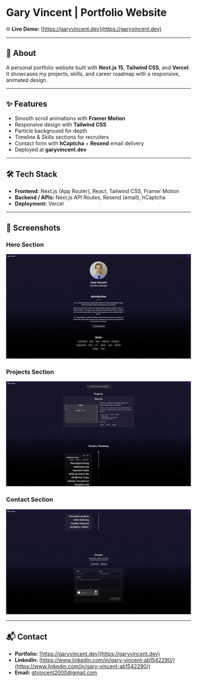 # Gary Vincent | Portfolio Website

🌐 **Live Demo:** [https://garyvincent.dev](https://garyvincent.dev)

---

## 📖 About
A personal portfolio website built with **Next.js 15**, **Tailwind CSS**, and **Vercel**.  
It showcases my projects, skills, and career roadmap with a responsive, animated design.

---

## ✨ Features
- Smooth scroll animations with **Framer Motion**
- Responsive design with **Tailwind CSS**
- Particle background for depth
- Timeline & Skills sections for recruiters
- Contact form with **hCaptcha** + **Resend** email delivery
- Deployed at **garyvincent.dev**

---

## 🛠 Tech Stack
- **Frontend:** Next.js (App Router), React, Tailwind CSS, Framer Motion  
- **Backend / APIs:** Next.js API Routes, Resend (email), hCaptcha  
- **Deployment:** Vercel  

---

## 📸 Screenshots

### Hero Section
![Hero Screenshot](public/readme-assets/hero.png)

### Projects Section
![Projects Screenshot](public/readme-assets/projects.png)

### Contact Section
![Contact Screenshot](public/readme-assets/contact.png)

---

## 📬 Contact
- **Portfolio:** [https://garyvincent.dev](https://garyvincent.dev)
- **LinkedIn:** [https://www.linkedin.com/in/gary-vincent-ab1542290/](https://www.linkedin.com/in/gary-vincent-ab1542290/)
- **Email:** gtvincent2000@gmail.com
